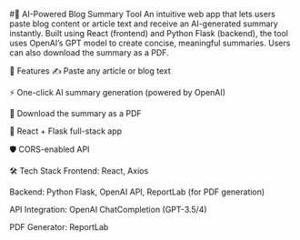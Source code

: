 #🧠 AI-Powered Blog Summary Tool
An intuitive web app that lets users paste blog content or article text and receive an AI-generated summary instantly. Built using React (frontend) and Python Flask (backend), the tool uses OpenAI’s GPT model to create concise, meaningful summaries. Users can also download the summary as a PDF.

🚀 Features
✍️ Paste any article or blog text

⚡ One-click AI summary generation (powered by OpenAI)

📄 Download the summary as a PDF

🔁 React + Flask full-stack app

🛡️ CORS-enabled API

🛠️ Tech Stack
Frontend: React, Axios

Backend: Python Flask, OpenAI API, ReportLab (for PDF generation)

API Integration: OpenAI ChatCompletion (GPT-3.5/4)

PDF Generator: ReportLab
